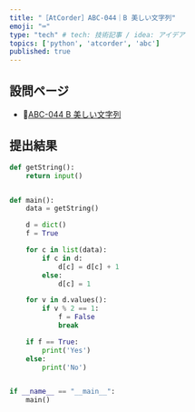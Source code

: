 ```yaml
---
title: "［AtCorder］ABC-044｜B 美しい文字列"
emoji: "⌨️"
type: "tech" # tech: 技術記事 / idea: アイデア
topics: ['python', 'atcorder', 'abc']
published: true
---
```


## 設問ページ

- 🔗[ABC-044 B 美しい文字列](https://atcoder.jp/contests/abc044/tasks/abc044_b)

## 提出結果

```python
def getString():
    return input()


def main():
    data = getString()

    d = dict()
    f = True

    for c in list(data):
        if c in d:
            d[c] = d[c] + 1
        else:
            d[c] = 1

    for v in d.values():
        if v % 2 == 1:
            f = False
            break

    if f == True:
        print('Yes')
    else:
        print('No')


if __name__ == "__main__":
    main()
```
